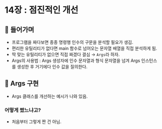 # 14장 : 점진적인 개선
## 📌 들어가며

- 프로그램을 짜다보면 종종 명령행 인수의 구문을 분석할 필요가 생김.
- 편리한 유틸리티가 없다면 main 함수로 넘어오는 문자열 배열을 직접 분석하게 됨.
- 딱 맞는 유틸리티가 없으면 직접 짜겠다 결심 → `Args`라 하자.
- Args의 사용법 : Args 생성자에 인수 문자열과 형식 문자열을 넘겨 Args 인스턴스를 생성한 후 거기에다 인수 값을 질의한다.

## 📌 Args 구현

- Args 클래스를 개선하는 예시가 나와 있음.

### 어떻게 짰느냐고?

- 처음부터 그렇게 짠 건 아님.
